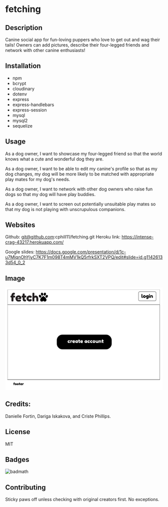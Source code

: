 # fetching

## Description
Canine social app for fun-loving puppers who love to get out and wag their tails!  Owners can add pictures, describe their four-legged friends and network with other canine enthusiasts!

## Installation
* npm
* bcrypt
* cloudinary
* dotenv
* express
* express-handlebars
* express-session
* mysql
* mysql2
* sequelize

## Usage
As a dog owner, I want to showcase my four-legged friend so that the world knows what a cute and wonderful dog they are.

As a dog owner, I want to be able to edit my canine's profile so that as my dog changes, my dog will be more likely to be matched with appropriate play mates for my dog's needs.

As a dog owner, I want to network with other dog owners who raise fun dogs so that my dog will have play buddies. 

As a dog owner, I want to screen out potentially unsuitable play mates so that my dog is not playing with unscrupulous companions.


## Websites
Github: git@github.com:cphill11/fetching.git
Heroku link: https://intense-crag-43217.herokuapp.com/

Google slides: https://docs.google.com/presentation/d/1c-u7MIqnOhYjyC7K7F1m098T4mMV1kQ5rfrkSXT2VPQ/edit#slide=id.g11426133d54_0_2

## Image

![Screenshot](/public/template/assets/images/screenshot.png)

## Credits:

Danielle Fortin, Dariga Iskakova, and Criste Phillips.

## License
MIT

## Badges
![badmath](https://img.shields.io/github/languages/top/nielsenjared/badmath)

## Contributing
Sticky paws off unless checking with original creators first.  No exceptions.